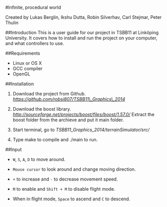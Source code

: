 #Infinite, procedural world

Created by
Lukas Berglin, Ikshu Dutta, Robin Silverhav, Carl Stejmar, Peter Thulin

##Introduction
This is a user guide for our project in TSBB11 at Linköping University. It covers how to install and run the project on your computer, and what controllers to use.

##Requirements
* Linux or OS X 
* GCC compiler
* OpenGL

##Installation

1. Download the project from Github.
*https://github.com/robsi807/TSBB11\_Graphics\_2014*

2. Download the boost library.
*http://sourceforge.net/projects/boost/files/boost/1.57.0/*
Extract the boost folder from the archieve and put it main folder. 

3. Start terminal, go to *TSBB11\_Graphics\_2014/terrainSimulator/src/*

4. Type make to compile and ./main to run.


##Input

* `W`, `S`, `A`, `D` to move around.

* `Mouse cursor` to look around and change moving direction.

* `+` to increase and `-` to decrease movement speed.

* `M` to enable and `Shift + M` to disable flight mode.

* When in flight mode, `Space` to ascend and `C` to descend.
